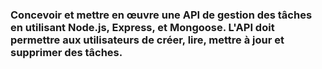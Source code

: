 ### Concevoir et mettre en œuvre une API de gestion des tâches en utilisant Node.js, Express, et Mongoose. L'API doit permettre aux utilisateurs de créer, lire, mettre à jour et supprimer des tâches.

